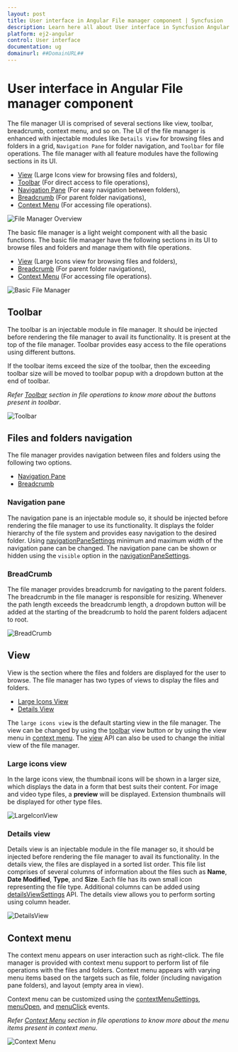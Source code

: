 ```yaml
---
layout: post
title: User interface in Angular File manager component | Syncfusion
description: Learn here all about User interface in Syncfusion Angular File manager component of Syncfusion Essential JS 2 and more.
platform: ej2-angular
control: User interface 
documentation: ug
domainurl: ##DomainURL##
---
```


# User interface in Angular File manager component

The file manager UI is comprised of several sections like view, toolbar, breadcrumb, context menu, and so on. The UI of the file manager is enhanced with injectable modules like `Details View` for browsing files and folders in a grid, `Navigation Pane` for folder navigation, and `Toolbar` for file operations. The file manager with all feature modules have the following sections in its UI.

* [View](#view) (Large Icons view for browsing files and folders),
* [Toolbar](#toolbar) (For direct access to file operations),
* [Navigation Pane](#navigation-pane) (For easy navigation between folders),
* [Breadcrumb](#breadcrumb) (For parent folder navigations),
* [Context Menu](#context-menu) (For accessing file operations).

![File Manager Overview](./images/user-interface.png "File Manager Overview")

The basic file manager is a light weight component with all the basic functions. The basic file manager have the following sections in its UI to browse files and folders and manage them with file operations.

* [View](#view) (Large Icons view for browsing files and folders),
* [Breadcrumb](#breadcrumb) (For parent folder navigations),
* [Context Menu](#context-menu) (For accessing file operations).

![Basic File Manager](./images/default-ui.png "Basic File Manager")

## Toolbar

The toolbar is an injectable module in file manager. It should be injected before rendering the file manager to avail its functionality. It is present at the top of the file manager. Toolbar provides easy access to the file operations using different buttons.

If the toolbar items exceed the size of the toolbar, then the exceeding toolbar size will be moved to toolbar popup with a dropdown button at the end of toolbar.

*Refer [Toolbar](./file-operations/#toolbar) section in file operations to know more about the buttons present in toolbar*.

![Toolbar](./images/toolbar.png "Responsiveness of Toolbar")

## Files and folders navigation

The file manager provides navigation between files and folders using the following two options.

* [Navigation Pane](#navigation-pane)
* [Breadcrumb](#breadcrumb)

### Navigation pane

The navigation pane is an injectable module so, it should be injected before rendering the file manager to use its functionality.
It displays the folder hierarchy of the file system and provides easy navigation to the desired folder. Using [navigationPaneSettings](https://ej2.syncfusion.com/angular/documentation/api/file-manager/#navigationpanesettings) minimum and maximum width of the navigation pane can be changed.
The navigation pane can be shown or hidden using the `visible` option in the [navigationPaneSettings](https://ej2.syncfusion.com/angular/documentation/api/file-manager/#navigationpanesettings).

### BreadCrumb

The file manager provides breadcrumb for navigating to the parent folders. The breadcrumb in the file manager is responsible for resizing.
Whenever the path length exceeds the breadcrumb length, a dropdown button will be added at the starting of the breadcrumb to hold the parent folders adjacent to root.

![BreadCrumb](./images/breadcrumb.png "Responsiveness of BreadCrumb Bar")

## View

View is the section where the files and folders are displayed for the user to browse. The file manager has two types of views to display the files and folders.

* [Large Icons View](#large-icons-view)
* [Details View](#details-view)

The `large icons view` is the default starting view in the file manager. The view can be changed by using the [toolbar](#toolbar) view button or by using the view menu in [context menu](#context-menu). The [view](https://ej2.syncfusion.com/angular/documentation/api/file-manager/#view) API can also be used to change the initial view of the file manager.

### Large icons view

In the large icons view, the thumbnail icons will be shown in a larger size, which displays the data in a form that best suits their content.  For image and video type files, a **preview** will be displayed. Extension thumbnails will be displayed for other type files.

![LargeIconView](./images/largeiconsview.png "File Manager Large Icon View")

### Details view

Details view is an injectable module in the file manager so, it should be injected before rendering the file manager to avail its functionality. In the details view, the files are displayed in a sorted list order. This file list comprises of several columns of information about the files such as **Name**, **Date Modified**, **Type**, and **Size**. Each file has its own small icon representing the file type. Additional columns can be added using [detailsViewSettings](https://ej2.syncfusion.com/angular/documentation/api/file-manager/#detailsviewsettings) API. The details view allows you to perform sorting using column header.

![DetailsView](./images/detailsview.png "File Manager Details View")

## Context menu

The context menu appears on user interaction such as right-click. The file manager is provided with context menu support to perform list of file operations with the files and folders. Context menu appears with varying menu items based on the targets such as file, folder (including navigation pane folders),  and layout (empty area in view).

Context menu can be customized using the [contextMenuSettings](https://ej2.syncfusion.com/angular/documentation/api/file-manager/#contextmenusettings), [menuOpen](https://ej2.syncfusion.com/angular/documentation/api/file-manager/#menuopen), and [menuClick](https://ej2.syncfusion.com/angular/documentation/api/file-manager/#menuclick) events.

*Refer [Context Menu](./file-operations/#context-menu) section in file operations to know more about the menu items present in context menu*.

![Context Menu](./images/contextmenu.png "Context Menu")